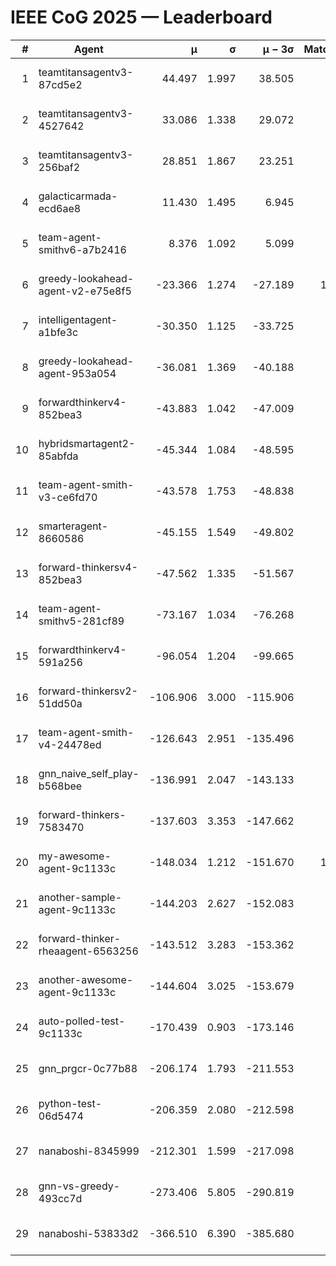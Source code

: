 # IEEE CoG 2025 — Leaderboard

| # | Agent | μ | σ | μ − 3σ | Matches | Updated |
|---:|---|---:|---:|---:|---:|---|
| 1 | teamtitansagentv3-87cd5e2 | 44.497 | 1.997 | 38.505 | 818 | 2025-08-17 18:08 |
| 2 | teamtitansagentv3-4527642 | 33.086 | 1.338 | 29.072 | 920 | 2025-08-17 18:08 |
| 3 | teamtitansagentv3-256baf2 | 28.851 | 1.867 | 23.251 | 858 | 2025-08-17 18:08 |
| 4 | galacticarmada-ecd6ae8 | 11.430 | 1.495 | 6.945 | 920 | 2025-08-17 18:08 |
| 5 | team-agent-smithv6-a7b2416 | 8.376 | 1.092 | 5.099 | 780 | 2025-08-17 18:08 |
| 6 | greedy-lookahead-agent-v2-e75e8f5 | -23.366 | 1.274 | -27.189 | 1020 | 2025-08-17 18:08 |
| 7 | intelligentagent-a1bfe3c | -30.350 | 1.125 | -33.725 | 733 | 2025-08-17 18:08 |
| 8 | greedy-lookahead-agent-953a054 | -36.081 | 1.369 | -40.188 | 700 | 2025-08-17 18:08 |
| 9 | forwardthinkerv4-852bea3 | -43.883 | 1.042 | -47.009 | 656 | 2025-08-17 18:08 |
| 10 | hybridsmartagent2-85abfda | -45.344 | 1.084 | -48.595 | 746 | 2025-08-17 18:08 |
| 11 | team-agent-smith-v3-ce6fd70 | -43.578 | 1.753 | -48.838 | 800 | 2025-08-17 18:08 |
| 12 | smarteragent-8660586 | -45.155 | 1.549 | -49.802 | 588 | 2025-08-17 18:08 |
| 13 | forward-thinkersv4-852bea3 | -47.562 | 1.335 | -51.567 | 688 | 2025-08-17 18:08 |
| 14 | team-agent-smithv5-281cf89 | -73.167 | 1.034 | -76.268 | 780 | 2025-08-17 18:08 |
| 15 | forwardthinkerv4-591a256 | -96.054 | 1.204 | -99.665 | 765 | 2025-08-17 18:08 |
| 16 | forward-thinkersv2-51dd50a | -106.906 | 3.000 | -115.906 | 736 | 2025-08-17 18:08 |
| 17 | team-agent-smith-v4-24478ed | -126.643 | 2.951 | -135.496 | 820 | 2025-08-17 18:08 |
| 18 | gnn_naive_self_play-b568bee | -136.991 | 2.047 | -143.133 | 700 | 2025-08-17 18:08 |
| 19 | forward-thinkers-7583470 | -137.603 | 3.353 | -147.662 | 600 | 2025-08-17 18:08 |
| 20 | my-awesome-agent-9c1133c | -148.034 | 1.212 | -151.670 | 1000 | 2025-08-17 18:08 |
| 21 | another-sample-agent-9c1133c | -144.203 | 2.627 | -152.083 | 800 | 2025-08-17 18:08 |
| 22 | forward-thinker-rheaagent-6563256 | -143.512 | 3.283 | -153.362 | 756 | 2025-08-17 18:08 |
| 23 | another-awesome-agent-9c1133c | -144.604 | 3.025 | -153.679 | 720 | 2025-08-17 18:08 |
| 24 | auto-polled-test-9c1133c | -170.439 | 0.903 | -173.146 | 740 | 2025-08-17 18:08 |
| 25 | gnn_prgcr-0c77b88 | -206.174 | 1.793 | -211.553 | 840 | 2025-08-17 18:08 |
| 26 | python-test-06d5474 | -206.359 | 2.080 | -212.598 | 620 | 2025-08-17 18:08 |
| 27 | nanaboshi-8345999 | -212.301 | 1.599 | -217.098 | 680 | 2025-08-17 18:08 |
| 28 | gnn-vs-greedy-493cc7d | -273.406 | 5.805 | -290.819 | 820 | 2025-08-17 18:08 |
| 29 | nanaboshi-53833d2 | -366.510 | 6.390 | -385.680 | 740 | 2025-08-17 18:08 |
